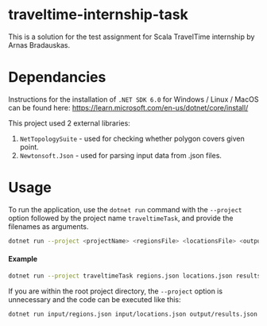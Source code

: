 # traveltime-internship-task

This is a solution for the test assignment for Scala TravelTime internship by Arnas Bradauskas.

# Dependancies
Instructions for the installation of `.NET SDK 6.0` for Windows / Linux / MacOS can be found here:
https://learn.microsoft.com/en-us/dotnet/core/install/

This project used 2 external libraries:
1. `NetTopologySuite` - used for checking whether polygon covers given point.
2. `Newtonsoft.Json` - used for parsing input data from .json files.

# Usage
To run the application, use the `dotnet run` command with the `--project` option followed by the project name `traveltimeTask`, and provide the filenames as arguments.

```bash
dotnet run --project <projectName> <regionsFile> <locationsFile> <outputFile>
```

#### Example

```bash
dotnet run --project traveltimeTask regions.json locations.json results.json
```

If you are within the root project directory, the `--project` option is unnecessary and the code can be executed like this: 
```bash
dotnet run input/regions.json input/locations.json output/results.json
```

